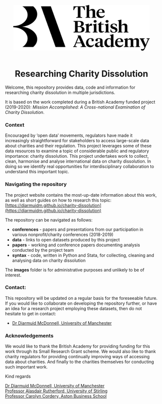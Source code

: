 <div align="center"><img src="./images/BA_Primary-Logo-Black.png" alt="British Academy logo" width="450" height="150"></div>

<br/>

<h1 align=center>Researching Charity Dissolution</h1>

Welcome, this repository provides data, code and information for researching charity dissolution in multiple jurisdictions. 

It is based on the work completed during a British Academy funded project (2019-2020): *Mission Accomplished: A Cross-national Examination of Charity Dissolution*.

### Context

Encouraged by ‘open data’ movements, regulators have made it increasingly straightforward for stakeholders to access large-scale data about charities and their regulation. This project leverages some of these data resources to examine a topic of considerable public and regulatory importance: charity dissolution. This project undertakes work to collect, clean, harmonise and analyse international data on charity dissolution. In doing so we identify real opportunities for interdisciplinary collaboration to understand this important topic.

### Navigating the repository

The project website contains the most-up-date information about this work, as well as short guides on how to research this topic: [https://diarmuidm.github.io/charity-dissolution](https://diarmuidm.github.io/charity-dissolution)

The repository can be navigated as follows:
* **conferences** - papers and presentations from our participation in various nonprofit/charity conferences (2018-2019)
* **data** - links to open datasets produced by this project
* **papers** - working and conference papers documenting analysis conducted by the project team
* **syntax** - code, written in Python and Stata, for collecting, cleaning and analysing data on charity dissolution

The **images** folder is for administrative purposes and unlikely to be of interest.

### Contact:

This repository will be updated on a regular basis for the foreseeable future. If you would like to collaborate on developing the repository further, or have an idea for a research project employing these datasets, then do not hesitate to get in contact:
* [Dr Diarmuid McDonnell, University of Manchester](mailto:diarmuid.mcdonnell@manchester.ac.uk)

### Acknowledgements

We would like to thank the British Academy for providing funding for this work through its Small Research Grant scheme. We would also like to thank charity regulators for providing continually improving ways of accessing data about charities.
And finally to the charities themselves for conducting such important work.

Kind regards

[Dr Diarmuid McDonnell, University of Manchester](mailto:diarmuid.mcdonnell@manchester.ac.uk) <br />
[Professor Alasdair Rutherford, University of Stirling](https://www.stir.ac.uk/people/255778) <br />
[Professor Carolyn Cordery, Aston Business School](https://research.aston.ac.uk/en/persons/carolyn-j-cordery)
